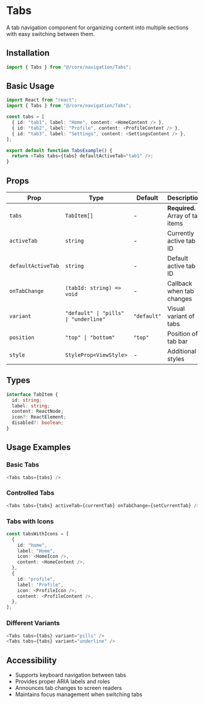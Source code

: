 # Tabs

A tab navigation component for organizing content into multiple sections with easy switching between them.

## Installation

```typescript
import { Tabs } from "@/core/navigation/Tabs";
```

## Basic Usage

```typescript
import React from "react";
import { Tabs } from "@/core/navigation/Tabs";

const tabs = [
  { id: "tab1", label: "Home", content: <HomeContent /> },
  { id: "tab2", label: "Profile", content: <ProfileContent /> },
  { id: "tab3", label: "Settings", content: <SettingsContent /> },
];

export default function TabsExample() {
  return <Tabs tabs={tabs} defaultActiveTab="tab1" />;
}
```

## Props

| Prop               | Type                                  | Default     | Description                      |
| ------------------ | ------------------------------------- | ----------- | -------------------------------- |
| `tabs`             | `TabItem[]`                           | -           | **Required.** Array of tab items |
| `activeTab`        | `string`                              | -           | Currently active tab ID          |
| `defaultActiveTab` | `string`                              | -           | Default active tab ID            |
| `onTabChange`      | `(tabId: string) => void`             | -           | Callback when tab changes        |
| `variant`          | `"default" \| "pills" \| "underline"` | `"default"` | Visual variant of tabs           |
| `position`         | `"top" \| "bottom"`                   | `"top"`     | Position of tab bar              |
| `style`            | `StyleProp<ViewStyle>`                | -           | Additional styles                |

## Types

```typescript
interface TabItem {
  id: string;
  label: string;
  content: ReactNode;
  icon?: ReactElement;
  disabled?: boolean;
}
```

## Usage Examples

### Basic Tabs

```typescript
<Tabs tabs={tabs} />
```

### Controlled Tabs

```typescript
<Tabs tabs={tabs} activeTab={currentTab} onTabChange={setCurrentTab} />
```

### Tabs with Icons

```typescript
const tabsWithIcons = [
  {
    id: "home",
    label: "Home",
    icon: <HomeIcon />,
    content: <HomeContent />,
  },
  {
    id: "profile",
    label: "Profile",
    icon: <ProfileIcon />,
    content: <ProfileContent />,
  },
];
```

### Different Variants

```typescript
<Tabs tabs={tabs} variant="pills" />
<Tabs tabs={tabs} variant="underline" />
```

## Accessibility

- Supports keyboard navigation between tabs
- Provides proper ARIA labels and roles
- Announces tab changes to screen readers
- Maintains focus management when switching tabs

